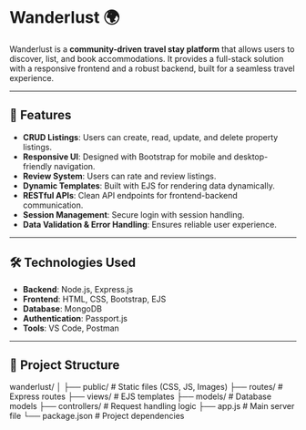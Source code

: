 # Wanderlust 🌍

Wanderlust is a **community-driven travel stay platform** that allows users to discover, list, and book accommodations. 
It provides a full-stack solution with a responsive frontend and a robust backend, built for a seamless travel experience.

---

## 🚀 Features

- **CRUD Listings**: Users can create, read, update, and delete property listings.
- **Responsive UI**: Designed with Bootstrap for mobile and desktop-friendly navigation.
- **Review System**: Users can rate and review listings.
- **Dynamic Templates**: Built with EJS for rendering data dynamically.
- **RESTful APIs**: Clean API endpoints for frontend-backend communication.
- **Session Management**: Secure login with session handling.
- **Data Validation & Error Handling**: Ensures reliable user experience.

---

## 🛠 Technologies Used

- **Backend**: Node.js, Express.js
- **Frontend**: HTML, CSS, Bootstrap, EJS
- **Database**: MongoDB
- **Authentication**: Passport.js
- **Tools**: VS Code, Postman

---

## 📁 Project Structure

wanderlust/
│
├── public/ # Static files (CSS, JS, Images)
├── routes/ # Express routes
├── views/ # EJS templates
├── models/ # Database models
├── controllers/ # Request handling logic
├── app.js # Main server file
└── package.json # Project dependencies
